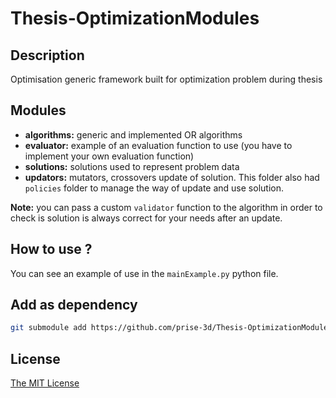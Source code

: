 # Thesis-OptimizationModules

## Description

Optimisation generic framework built for optimization problem during thesis

## Modules

- **algorithms:** generic and implemented OR algorithms
- **evaluator:** example of an evaluation function to use (you have to implement your own evaluation function)
- **solutions:** solutions used to represent problem data
- **updators:** mutators, crossovers update of solution. This folder also had `policies` folder to manage the way of update and use solution.
  
**Note:** you can pass a custom `validator` function to the algorithm in order to check is solution is always correct for your needs after an update.

## How to use ?

You can see an example of use in the `mainExample.py` python file.

## Add as dependency

```bash
git submodule add https://github.com/prise-3d/Thesis-OptimizationModules.git optimization
```

## License

[The MIT License](LICENSE)